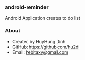 ### android-reminder
Android Application creates to do list

### About
- Created by HuyHung Dinh
- GitHub: https://github.com/hu2di
- Email: hebitaxy@gmail.com

